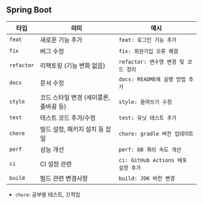 ## Spring Boot
| 타입         | 의미                      | 예시                            |
| ---------- | ----------------------- | ----------------------------- |
| `feat`     | 새로운 기능 추가               | `feat: 로그인 기능 추가`             |
| `fix`      | 버그 수정                   | `fix: 회원가입 오류 해결`             |
| `refactor` | 리팩토링 (기능 변화 없음)         | `refactor: 변수명 변경 및 코드 정리`    |
| `docs`     | 문서 수정                   | `docs: README에 실행 방법 추가`      |
| `style`    | 코드 스타일 변경 (세미콜론, 줄바꿈 등) | `style: 들여쓰기 수정`              |
| `test`     | 테스트 코드 추가/수정            | `test: 유닛 테스트 추가`             |
| `chore`    | 빌드 설정, 패키지 설치 등 잡일      | `chore: gradle 버전 업데이트`       |
| `perf`     | 성능 개선                   | `perf: DB 쿼리 속도 개선`           |
| `ci`       | CI 설정 관련                | `ci: GitHub Actions 배포 설정 추가` |
| `build`    | 빌드 관련 변경사항              | `build: JDK 버전 변경`            |


- `chore`: 공부용 테스트, 끄적임 
